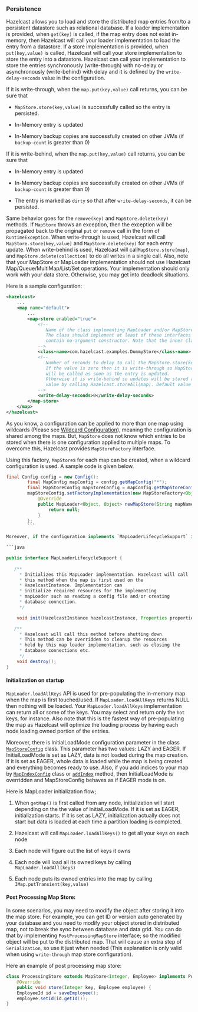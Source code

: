 
### Persistence

Hazelcast allows you to load and store the distributed map entries from/to a persistent datastore such as relational database. If a loader implementation is provided, when `get(key)` is called, if the map entry does not exist in-memory, then Hazelcast will call your loader implementation to load the entry from a datastore. If a store implementation is provided, when `put(key,value)` is called, Hazelcast will call your store implementation to store the entry into a datastore. Hazelcast can call your implementation to store the entries synchronously (write-through) with no-delay or asynchronously (write-behind) with delay and it is defined by the `write-delay-seconds` value in the configuration.

If it is write-through, when the `map.put(key,value)` call returns, you can be sure that

-   `MapStore.store(key,value)` is successfully called so the entry is persisted.

-   In-Memory entry is updated

-   In-Memory backup copies are successfully created on other JVMs (if `backup-count` is greater than 0)

If it is write-behind, when the `map.put(key,value)` call returns, you can be sure that

-   In-Memory entry is updated

-   In-Memory backup copies are successfully created on other JVMs (if `backup-count` is greater than 0)

-   The entry is marked as `dirty` so that after `write-delay-seconds`, it can be persisted.

Same behavior goes for the `remove(key)` and `MapStore.delete(key)` methods. If `MapStore` throws an exception, then the exception will be propagated back to the original `put` or `remove` call in the form of `RuntimeException`. When write-through is used, Hazelcast will call `MapStore.store(key,value)` and `MapStore.delete(key)` for each entry update. When write-behind is used, Hazelcast will call`MapStore.store(map)`, and `MapStore.delete(collection)` to do all writes in a single call. Also, note that your MapStore or MapLoader implementation should not use Hazelcast Map/Queue/MultiMap/List/Set operations. Your implementation should only work with your data store. Otherwise, you may get into deadlock situations.

Here is a sample configuration:

```xml
<hazelcast>
    ...
    <map name="default">
        ...
        <map-store enabled="true">
            <!--
               Name of the class implementing MapLoader and/or MapStore.
               The class should implement at least of these interfaces and
               contain no-argument constructor. Note that the inner classes are not supported.
            -->
            <class-name>com.hazelcast.examples.DummyStore</class-name>
            <!--
               Number of seconds to delay to call the MapStore.store(key, value).
               If the value is zero then it is write-through so MapStore.store(key, value)
               will be called as soon as the entry is updated.
               Otherwise it is write-behind so updates will be stored after write-delay-seconds
               value by calling Hazelcast.storeAll(map). Default value is 0.
            -->
            <write-delay-seconds>0</write-delay-seconds>
        </map-store>
    </map>
</hazelcast>
```

As you know, a configuration can be applied to more than one map using wildcards (Please see [Wildcard Configuration](#wildcard-configuration)), meaning the configuration is shared among the maps. But, `MapStore` does not know which entries to be stored when there is one configuration applied to multiple maps. To overcome this, Hazelcast provides `MapStoreFactory` interface.

Using this factory, `MapStore`s for each map can be created, when a wildcard configuration is used. A sample code is given below.

```java
final Config config = new Config();
        final MapConfig mapConfig = config.getMapConfig("*");
        final MapStoreConfig mapStoreConfig = mapConfig.getMapStoreConfig();
        mapStoreConfig.setFactoryImplementation(new MapStoreFactory<Object, Object>() {
            @Override
            public MapLoader<Object, Object> newMapStore(String mapName, Properties properties) {
                return null;
            }
        };
        ```   

Moreover, if the configuration implements `MapLoaderLifecycleSupport` interface, then the user will have the control to initialize the `MapLoader` implementation with the given map name, configuration properties and the Hazelcast instance. See the below code portion.

```java

public interface MapLoaderLifecycleSupport {
    
   /**
     * Initializes this MapLoader implementation. Hazelcast will call
     * this method when the map is first used on the
     * HazelcastInstance. Implementation can
     * initialize required resources for the implementing
     * mapLoader such as reading a config file and/or creating
     * database connection.
     */

    void init(HazelcastInstance hazelcastInstance, Properties properties, String mapName);

   /**
     * Hazelcast will call this method before shutting down.
     * This method can be overridden to cleanup the resources
     * held by this map loader implementation, such as closing the
     * database connections etc.
     */
    void destroy();
}
```


#### Initialization on startup

`MapLoader.loadAllKeys` API is used for pre-populating the in-memory map when the map is first touched/used. If `MapLoader.loadAllKeys` returns NULL then nothing will be loaded. Your `MapLoader.loadAllKeys` implementation can return all or some of the keys. You may select and return only the `hot` keys, for instance. Also note that this is the fastest way of pre-populating the map as Hazelcast will optimize the loading process by having each node loading owned portion of the entries.

Moreover, there is InitialLoadMode configuration parameter in the class [`MapStoreConfig`](https://github.com/hazelcast/hazelcast/blob/5f4f6a876e572f91431ad22f01ad5af9f5837f72/hazelcast/src/main/java/com/hazelcast/config/MapStoreConfig.java) class. This parameter has two values: LAZY and EAGER. If InitialLoadMode is set as LAZY, data is not loaded during the map creation. If it is set as EAGER, whole data is loaded while the map is being created and everything becomes ready to use. Also, if you add indices to your map by [`MapIndexConfig`](https://github.com/hazelcast/hazelcast/blob/da5cceee74e471e33f65f43f31d891c9741e31e3/hazelcast/src/main/java/com/hazelcast/config/MapIndexConfig.java) class or [`addIndex`](#indexing) method, then InitialLoadMode is overridden and MapStoreConfig behaves as if EAGER mode is on. 

Here is MapLoader initialization flow;

1.  When `getMap()` is first called from any node, initialization will start depending on the the value of InitialLoadMode. If it is set as EAGER, initialization starts.  If it is set as LAZY, initialization actually does not start but data is loaded at each time a partition loading is completed. 

2.  Hazelcast will call `MapLoader.loadAllKeys()` to get all your keys on each node

3.  Each node will figure out the list of keys it owns

4.  Each node will load all its owned keys by calling `MapLoader.loadAll(keys)`

5.  Each node puts its owned entries into the map by calling `IMap.putTransient(key,value)`

#### Post Processing Map Store: ####

In some scenarios, you may need to modify the object after storing it into the map store.
For example, you can get ID or version auto generated by your database and you need to modify your object stored in distributed map, not to break the sync between database and data grid. You can do that by implementing `PostProcessingMapStore` interface;
so the modified object will be put to the distributed map. That will cause an extra step of `Serialization`, so use it just when needed (This explanation is only valid when using `write-through` map store configuration).

Here an example of post processing map store:

```java
class ProcessingStore extends MapStore<Integer, Employee> implements PostProcessingMapStore {
	@Override
	public void store(Integer key, Employee employee) {
	EmployeeId id = saveEmployee();
	employee.setId(id.getId());
}
```



